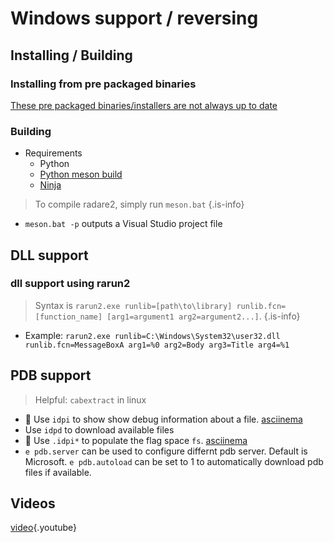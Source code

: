 <!-- TITLE: Windows reversing-->

# Windows support / reversing
## Installing / Building
### Installing from pre packaged binaries
[These pre packaged binaries/installers are not always up to date](http://radare.mikelloc.com/get/)
### Building
- Requirements
	- Python
	- [Python meson build](https://github.com/mesonbuild/meson)
	- [Ninja](https://ninja-build.org/)

> To compile radare2, simply run `meson.bat` {.is-info}
- `meson.bat -p` outputs a Visual Studio project file

## DLL support
### dll support using rarun2
> Syntax is `rarun2.exe runlib=[path\to\library] runlib.fcn=[function_name] [arg1=argument1 arg2=argument2...]`. {.is-info}
- Example: `rarun2.exe runlib=C:\Windows\System32\user32.dll runlib.fcn=MessageBoxA arg1=%0 arg2=Body arg3=Title arg4=%1`

## PDB support
> Helpful: `cabextract` in linux

- 🚀 Use `idpi` to show show debug information about a file. [asciinema](https://asciinema.org/a/BOQUwqIJO497zhFDY037uNf6W)
- Use `idpd` to download available files
- 🚀 Use `.idpi*` to populate the flag space `fs`. [asciinema](https://asciinema.org/a/mBKmRaszDXe8C55as7Oo2cVVf)
- `e pdb.server` can be used to configure differnt pdb server. Default is Microsoft. `e pdb.autoload` can be set to 1 to automatically download pdb files if available. 

## Videos
[video](https://www.youtube.com/watch?v=2gcqLDGnKMc){.youtube}

<p hidden>idp idpd idpi</p>